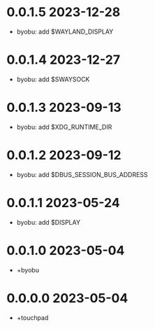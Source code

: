 0.0.1.5 2023-12-28
==================
- byobu: add $WAYLAND_DISPLAY

0.0.1.4 2023-12-27
==================
- byobu: add $SWAYSOCK

0.0.1.3 2023-09-13
==================
- byobu: add $XDG_RUNTIME_DIR

0.0.1.2 2023-09-12
==================
- byobu: add $DBUS_SESSION_BUS_ADDRESS

0.0.1.1 2023-05-24
==================
- byobu: add $DISPLAY

0.0.1.0 2023-05-04
==================
- +byobu

0.0.0.0 2023-05-04
===================
- +touchpad
